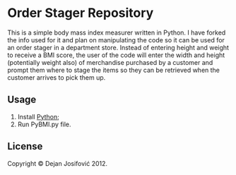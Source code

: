 # Order Stager Repository

This is a simple body mass index measurer written in Python. I have forked the info used for it and plan on manipulating the code so it can be used for an order stager in a department store. Instead of entering height and weight to receive a BMI score, the user of the code will enter the width and height (potentially weight also) of merchandise purchased by a customer and prompt them where to stage the items so they can be retrieved when the customer arrives to pick them up.

## Usage

1. Install <a href="http://www.python.org/download/">Python</a>;
2. Run PyBMI.py file.

## License

Copyright &copy; Dejan Josifović 2012.

